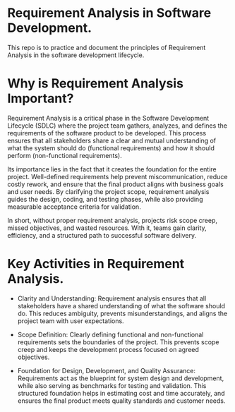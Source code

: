 # Requirement Analysis in Software Development.
This repo is to practice and document the principles of Requirement Analysis in the software development lifecycle.

# Why is Requirement Analysis Important?
Requirement Analysis is a critical phase in the Software Development Lifecycle (SDLC) where the project team gathers, analyzes, and defines the requirements of the software product to be developed. This process ensures that all stakeholders share a clear and mutual understanding of what the system should do (functional requirements) and how it should perform (non-functional requirements).

Its importance lies in the fact that it creates the foundation for the entire project. Well-defined requirements help prevent miscommunication, reduce costly rework, and ensure that the final product aligns with business goals and user needs. By clarifying the project scope, requirement analysis guides the design, coding, and testing phases, while also providing measurable acceptance criteria for validation.

In short, without proper requirement analysis, projects risk scope creep, missed objectives, and wasted resources. With it, teams gain clarity, efficiency, and a structured path to successful software delivery.

# Key Activities in Requirement Analysis.
- Clarity and Understanding:
Requirement analysis ensures that all stakeholders have a shared understanding of what the software should do. This reduces ambiguity, prevents misunderstandings, and aligns the project team with user expectations.

- Scope Definition:
Clearly defining functional and non-functional requirements sets the boundaries of the project. This prevents scope creep and keeps the development process focused on agreed objectives.

- Foundation for Design, Development, and Quality Assurance:
Requirements act as the blueprint for system design and development, while also serving as benchmarks for testing and validation. This structured foundation helps in estimating cost and time accurately, and ensures the final product meets quality standards and customer needs.